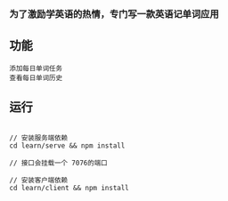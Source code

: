 ### 为了激励学英语的热情，专门写一款英语记单词应用

## 功能
    
    添加每日单词任务
    查看每日单词历史
     

## 运行

```shell

// 安装服务端依赖
cd learn/serve && npm install

// 接口会挂载一个 7076的端口

// 安装客户端依赖
cd learn/client && npm install

```
